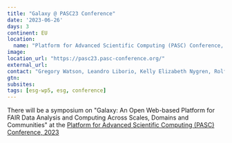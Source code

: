 ```yaml
---
title: "Galaxy @ PASC23 Conference"
date: '2023-06-26'
days: 3
continent: EU
location:
  name: "Platform for Advanced Scientific Computing (PASC) Conference, Davos, Switzerland"
image: 
location_url: "https://pasc23.pasc-conference.org/"
external_url: 
contact: "Gregory Watson, Leandro Liborio, Kelly Elizabeth Nygren, Rolf Verberg, Sergey Yakubov, Hans-Rudolf Hotz"
gtn: 
subsites: 
tags: [esg-wp5, esg, conference]
---
```


There will be a symposium on "Galaxy: An Open Web-based Platform for FAIR Data Analysis and Computing Across Scales, Domains and Communities" at the [Platform for Advanced Scientific Computing (PASC) Conference, 2023](https://pasc23.pasc-conference.org/)
